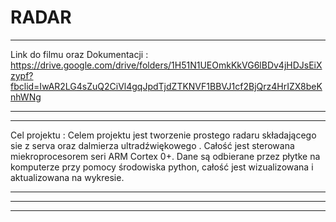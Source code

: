 # RADAR


_______________________________________________________________________________________________________________________________________________

Link do filmu oraz Dokumentacji :
https://drive.google.com/drive/folders/1H51N1UEOmkKkVG6lBDv4jHDJsEiXzypf?fbclid=IwAR2LG4sZuQ2CiVl4gqJpdTjdZTKNVF1BBVJ1cf2BjQrz4HrIZX8beKnhWNg

_______________________________________________________________________________________________________________________________________________

************************************************************************************************************************************************

Cel projektu : 
Celem projektu jest tworzenie prostego radaru składającego sie z serva oraz dalmierza ultradźwiękowego . Całość jest sterowana miekroprocesorem 
seri ARM Cortex 0+. Dane są odbierane przez płytke na komputerze przy pomocy środowiska python, całość jest wizualizowana i aktualizowana na 
wykresie.

************************************************************************************************************************************************

************************************************************************************************************************************************



************************************************************************************************************************************************

